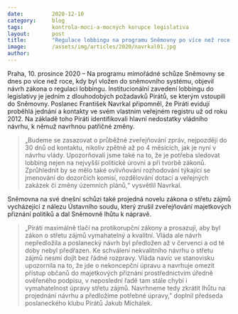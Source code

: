 ```yaml
---
date:         2020-12-10
category:     blog
tags:         kontrola-moci-a-mocných korupce legislativa
layout:       post
title:        "Regulace lobbingu na programu Sněmovny po více než roce, Piráti odmítají nedodělaný návrh"
image:        /assets/img/articles/2020/navrkal01.jpg
author:       
---
```


 

Praha, 10. prosince 2020 – Na programu mimořádné schůze Sněmovny se dnes po více než roce, kdy byl vložen do sněmovního systému, objevil návrh zákona o regulaci lobbingu. Institucionální zavedení lobbingu do legislativy je jedním z dlouhodobých požadavků Pirátů, se kterým vstoupili do Sněmovny. Poslanec František Navrkal připomněl, že Piráti evidují proběhlá jednání a kontakty ve svém vlastním veřejném registru už od roku 2012. Na základě toho Piráti identifikovali hlavní nedostatky vládního návrhu, k němuž navrhnou patřičné změny.

> „Budeme se zasazovat o průběžné zveřejňování zpráv, nejpozději do 30 dnů od kontaktu, nikoliv zpětně až po 4 měsících, jak je nyní v návrhu vlády. Upozorňovali jsme také na to, že je potřeba sledovat lobbing nejen na nejvyšší politické úrovni a při tvorbě zákonů. Zprůhlednit by se mělo také ovlivňování rozhodování týkající se jmenování do dozorčích komisí, rozdělování dotací a veřejných zakázek či změny územních plánů,“ vysvětlil Navrkal.

Sněmovna na své dnešní schůzi také projedná novelu zákona o střetu zájmů vycházející z nálezu Ústavního soudu, který zrušil zveřejňování majetkových přiznání politiků a dal Sněmovně lhůtu k nápravě. 

> „Piráti maximálně tlačí na protikorupční zákony a prosazují, aby byl zákon o střetu zájmů vymahatelný a kvalitní. Vláda ale návrh nepředložila a poslanecký návrh byl předložen až v červenci a od té doby nebyl předřazen. Ke schválení nekvalitního návrhu o střetu zájmů nesmí dojít bez řádné rozpravy. Vláda navíc ve stanovisku upozornila na to, že jde o nekoncepční úpravu a navrhuje omezit přístup občanů do majetkových přiznání prostřednictvím úředně ověřeného podpisu, v neposlední řadě tam stále chybí i vymahatelnost úpravy střetu zájmů. Navrhneme tedy zkrátit lhůtu na projednání návrhu a předložíme potřebné úpravy,” doplnil předseda poslaneckého klubu Pirátů Jakub Michálek.

 
